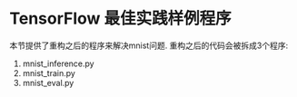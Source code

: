 # TensorFlow 最佳实践样例程序

本节提供了重构之后的程序来解决mnist问题. 重构之后的代码会被拆成3个程序:
1. mnist_inference.py
2. mnist_train.py
3. mnist_eval.py
